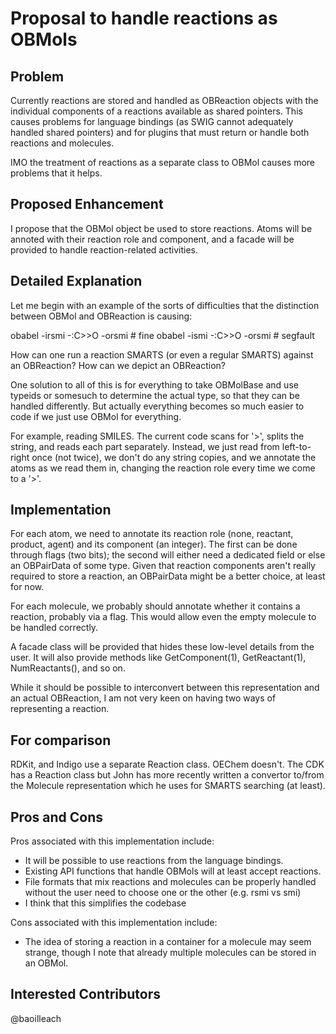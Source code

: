 # Proposal to handle reactions as OBMols

## Problem

Currently reactions are stored and handled as OBReaction objects with the individual components of a reactions available as shared pointers. This causes problems for language bindings (as SWIG cannot adequately handled shared pointers) and for plugins that must return or handle both reactions and molecules.

IMO the treatment of reactions as a separate class to OBMol causes more problems that it helps.

## Proposed Enhancement

I propose that the OBMol object be used to store reactions. Atoms will be annoted with their reaction role and component, and a facade will be provided to handle reaction-related activities.

## Detailed Explanation

Let me begin with an example of the sorts of difficulties that the distinction between OBMol and OBReaction is causing:

  obabel -irsmi -:C>>O -orsmi # fine
  obabel -ismi -:C>>O -orsmi  # segfault

How can one run a reaction SMARTS (or even a regular SMARTS) against an OBReaction? How can we depict an OBReaction?

One solution to all of this is for everything to take OBMolBase and use typeids or somesuch to determine the actual type, so that they can be handled differently. But actually everything becomes so much easier to code if we just use OBMol for everything.

For example, reading SMILES. The current code scans for '>', splits the string, and reads each part separately. Instead, we just read from left-to-right once (not twice), we don't do any string copies, and we annotate the atoms as we read them in, changing the reaction role every time we come to a '>'.

## Implementation

For each atom, we need to annotate its reaction role (none, reactant, product, agent) and its component (an integer). The first can be done through flags (two bits); the second will either need a dedicated field or else an OBPairData of some type. Given that reaction components aren't really required to store a reaction, an OBPairData might be a better choice, at least for now.

For each molecule, we probably should annotate whether it contains a reaction, probably via a flag. This would allow even the empty molecule to be handled correctly.

A facade class will be provided that hides these low-level details from the user. It will also provide methods like GetComponent(1), GetReactant(1), NumReactants(), and so on.

While it should be possible to interconvert between this representation and an actual OBReaction, I am not very keen on having two ways of representing a reaction.

## For comparison

RDKit, and Indigo use a separate Reaction class. OEChem doesn't. The CDK has a Reaction class but John has more recently written a convertor to/from the Molecule representation which he uses for SMARTS searching (at least).

## Pros and Cons

Pros associated with this implementation include:
* It will be possible to use reactions from the language bindings.
* Existing API functions that handle OBMols will at least accept reactions.
* File formats that mix reactions and molecules can be properly handled without the user need to choose one or the other (e.g. rsmi vs smi)
* I think that this simplifies the codebase

Cons associated with this implementation include:
* The idea of storing a reaction in a container for a molecule may seem strange, though I note that already multiple molecules can be stored in an OBMol.

## Interested Contributors
@baoilleach
